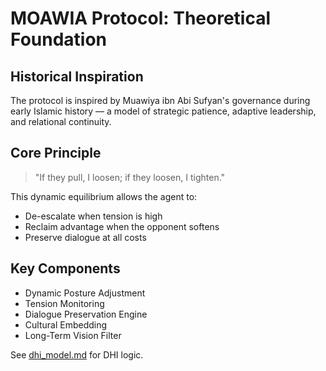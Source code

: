# MOAWIA Protocol: Theoretical Foundation

## Historical Inspiration
The protocol is inspired by Muawiya ibn Abi Sufyan's governance during early Islamic history — a model of strategic patience, adaptive leadership, and relational continuity.

## Core Principle
> "If they pull, I loosen; if they loosen, I tighten."

This dynamic equilibrium allows the agent to:
- De-escalate when tension is high
- Reclaim advantage when the opponent softens
- Preserve dialogue at all costs

## Key Components
- Dynamic Posture Adjustment
- Tension Monitoring
- Dialogue Preservation Engine
- Cultural Embedding
- Long-Term Vision Filter

See [dhi_model.md](dhi_model.md) for DHI logic.
